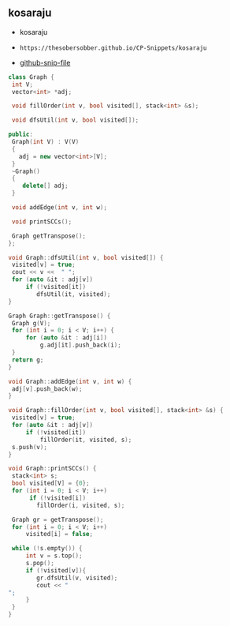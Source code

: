 
## kosaraju

- kosaraju
- ```
  https://thesobersobber.github.io/CP-Snippets/kosaraju
  ```
- [github-snip-file](https://github.com/theSoberSobber/CP-Snippets/blob/main/snippets.json#L816)

```cpp
class Graph {
 int V;
 vector<int> *adj;

 void fillOrder(int v, bool visited[], stack<int> &s);

 void dfsUtil(int v, bool visited[]);

public:
 Graph(int V) : V(V)
 {
   adj = new vector<int>[V];
 }
 ~Graph()
 {
    delete[] adj;
 }

 void addEdge(int v, int w);

 void printSCCs();

 Graph getTranspose();
};

void Graph::dfsUtil(int v, bool visited[]) {
 visited[v] = true;
 cout << v <<  " ";
 for (auto &it : adj[v])
     if (!visited[it])
        dfsUtil(it, visited);
}

Graph Graph::getTranspose() {
 Graph g(V);
 for (int i = 0; i < V; i++) {
     for (auto &it : adj[i])
         g.adj[it].push_back(i);
 }
 return g;
}

void Graph::addEdge(int v, int w) {
 adj[v].push_back(w);
}

void Graph::fillOrder(int v, bool visited[], stack<int> &s) {
 visited[v] = true;
 for (auto &it : adj[v])
     if (!visited[it])
         fillOrder(it, visited, s);
 s.push(v);
}

void Graph::printSCCs() {
 stack<int> s;
 bool visited[V] = {0};
 for (int i = 0; i < V; i++)
      if (!visited[i])
        fillOrder(i, visited, s);

 Graph gr = getTranspose();
 for (int i = 0; i < V; i++)
     visited[i] = false;

 while (!s.empty()) {
     int v = s.top();
     s.pop();
     if (!visited[v]){
        gr.dfsUtil(v, visited);
        cout << "
";
     }
 }
}
```
